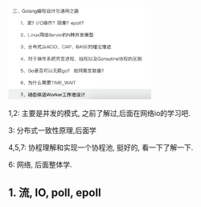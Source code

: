 <img src="深入理解go语言3设计与通用.assets/image-20230907201639916.png" alt="image-20230907201639916" style="zoom: 33%;" />

1,2: 主要是并发的模式, 之前了解过,后面在网络io的学习吧.

3: 分布式一致性原理,后面学

4,5,7: 协程理解和实现一个协程池, 挺好的, 看一下了解一下.

6: 网络, 后面整体学.





## 1. 流, IO, poll, epoll